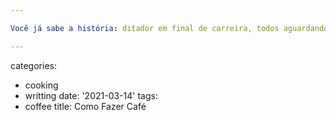 ```yaml
---

Você já sabe a história: ditador em final de carreira, todos aguardando seu fim enquanto o país segue paralisado na expectativa de sair da década. A geração mais jovem faz planos com um ar demodê, quase francês. Vira filme de arte, que observa um período da história e não ousa incutir novos sentimentos. É uma cartilha escolar sobre esse período marcante da Romênia. Uma cartilha enfadonha e sonolenta.

---
```

categories:
- cooking
- writting
date: '2021-03-14'
tags:
- coffee
title: Como Fazer Café
